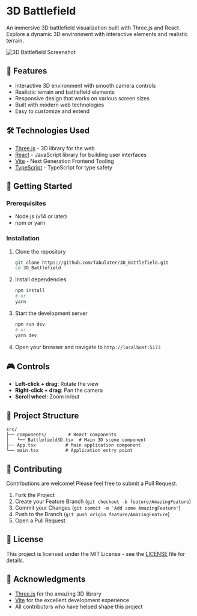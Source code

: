 # 3D Battlefield

An immersive 3D battlefield visualization built with Three.js and React. Explore a dynamic 3D environment with interactive elements and realistic terrain.

![3D Battlefield Screenshot](./public/militarybase.png)

## 🚀 Features

- Interactive 3D environment with smooth camera controls
- Realistic terrain and battlefield elements
- Responsive design that works on various screen sizes
- Built with modern web technologies
- Easy to customize and extend

## 🛠️ Technologies Used

- [Three.js](https://threejs.org/) - 3D library for the web
- [React](https://reactjs.org/) - JavaScript library for building user interfaces
- [Vite](https://vitejs.dev/) - Next Generation Frontend Tooling
- [TypeScript](https://www.typescriptlang.org/) - TypeScript for type safety

## 🚀 Getting Started

### Prerequisites

- Node.js (v14 or later)
- npm or yarn

### Installation

1. Clone the repository
   ```bash
   git clone https://github.com/Tabulater/3D_Battlefield.git
   cd 3D_Battlefield
   ```

2. Install dependencies
   ```bash
   npm install
   # or
   yarn
   ```

3. Start the development server
   ```bash
   npm run dev
   # or
   yarn dev
   ```

4. Open your browser and navigate to `http://localhost:5173`

## 🎮 Controls

- **Left-click + drag**: Rotate the view
- **Right-click + drag**: Pan the camera
- **Scroll wheel**: Zoom in/out

## 📂 Project Structure

```
src/
├── components/        # React components
│   └── Battlefield3D.tsx  # Main 3D scene component
├── App.tsx           # Main application component
└── main.tsx          # Application entry point
```

## 🤝 Contributing

Contributions are welcome! Please feel free to submit a Pull Request.

1. Fork the Project
2. Create your Feature Branch (`git checkout -b feature/AmazingFeature`)
3. Commit your Changes (`git commit -m 'Add some AmazingFeature'`)
4. Push to the Branch (`git push origin feature/AmazingFeature`)
5. Open a Pull Request

## 📄 License

This project is licensed under the MIT License - see the [LICENSE](LICENSE) file for details.

## 🙏 Acknowledgments

- [Three.js](https://threejs.org/) for the amazing 3D library
- [Vite](https://vitejs.dev/) for the excellent development experience
- All contributors who have helped shape this project

